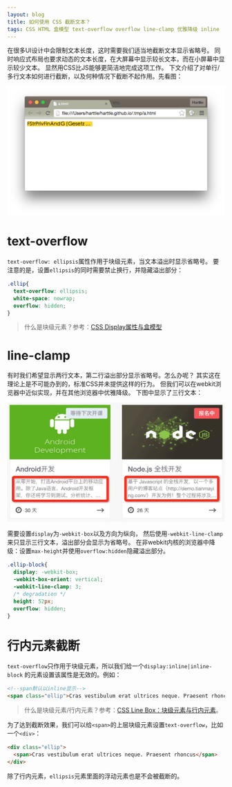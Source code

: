 ```yaml
---
layout: blog
title: 如何使用 CSS 截断文本？ 
tags: CSS HTML 盒模型 text-overflow overflow line-clamp 优雅降级 inline
---
```


在很多UI设计中会限制文本长度，这时需要我们适当地截断文本显示省略号。
同时响应式布局也要求动态的文本长度，在大屏幕中显示较长文本，而在小屏幕中显示较少文本。
显然用CSS比JS能够更简洁地完成这项工作。
下文介绍了对单行/多行文本如何进行截断，以及何种情况下截断不起作用。先看图：

![@2x](/assets/img/blog/css/text-overflow-ellipsis.png)

<!--more-->

# text-overflow

`text-overflow: ellipsis`属性作用于块级元素，当文本溢出时显示省略号。
要注意的是，设置`ellipsis`的同时需要禁止换行，并隐藏溢出部分：

```css
.ellip{
  text-overflow: ellipsis;
  white-space: nowrap;
  overflow: hidden;
}
```

> 什么是块级元素？参考：[CSS Display属性与盒模型][css-display]

# line-clamp

有时我们希望显示两行文本，第二行溢出部分显示省略号。怎么办呢？
其实这在理论上是不可能办到的，标准CSS并未提供这样的行为。
但我们可以在webkit浏览器中近似实现，并在其他浏览器中优雅降级。
下图中显示了三行文本：

![line clamp][line-clamp]

需要设置`display`为`-webkit-box`以及方向为纵向，
然后使用`-webkit-line-clamp`来只显示三行文本，溢出部分会显示为省略号。
在非webkit内核的浏览器中降级：设置`max-height`并使用`overflow:hidden`隐藏溢出部分。

```css
.ellip-block{
  display: -webkit-box;
  -webkit-box-orient: vertical;
  -webkit-line-clamp: 3;
  /* degradation */
  height: 52px;
  overflow: hidden;
}
```

# 行内元素截断

`text-overflow`只作用于块级元素，所以我们给一个`display:inline|inline-block`
的元素设置该属性是无效的。例如：

```html
<!--span默认以inline显示-->
<span class="ellip">Cras vestibulum erat ultrices neque. Praesent rhoncus</span>
```

> 什么是块级元素/行内元素？参考：[CSS Line Box：块级元素与行内元素][line-wrap]。

为了达到截断效果，我们可以给`<span>`的上层块级元素设置`text-overflow`，比如一个`<div>`：

```html
<div class="ellip">
  <span>Cras vestibulum erat ultrices neque. Praesent rhoncus</span>
</div>
```

除了行内元素，`ellipsis`元素里面的浮动元素也是不会被截断的。

[text-overflow]: https://developer.mozilla.org/zh-CN/docs/Web/CSS/text-overflow
[line-clamp]: /assets/img/blog/css/line-clamp@2x.png
[css-display]: /2015/05/28/css-display.html
[line-wrap]: /2015/06/12/css-line-wrap.html

